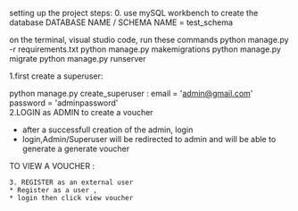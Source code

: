 setting up the project steps:
0.
use mySQL workbench to create the database
    DATABASE NAME / SCHEMA NAME = test_schema

on the terminal, visual studio code, run these commands
python manage.py -r requirements.txt
python manage.py makemigrations
python manage.py migrate
python manage.py runserver 

1.first create a superuser:

python manage.py create_superuser :
        email = 'admin@gmail.com'  
        password = 'adminpassword'   
2.LOGIN as ADMIN to create a voucher
* after a successfull creation of the admin, login
* login,Admin/Superuser will be redirected to admin and will be able to generate a generate voucher

TO VIEW A VOUCHER : 

    3. REGISTER as an external user 
    * Register as a user , 
    * login then click view voucher





